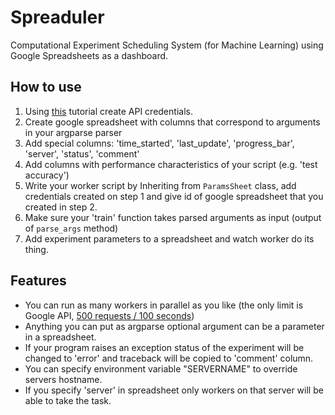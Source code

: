# Spreaduler
Computational Experiment Scheduling System (for Machine Learning) using Google Spreadsheets as a dashboard.

## How to use
 1. Using [this](https://gspread.readthedocs.io/en/latest/oauth2.html) tutorial create API credentials.
 2. Create google spreadsheet with columns that correspond to arguments in your argparse parser
 3. Add special columns: 'time_started', 'last_update', 'progress_bar', 'server', 'status', 'comment'
 4. Add columns with performance characteristics of your script (e.g. 'test accuracy')
 5. Write your worker script by Inheriting from `ParamsSheet` class, add credentials created on step 1 and give id of google spreadsheet that you created in step 2.
 6. Make sure your 'train' function takes parsed arguments as input (output of `parse_args` method)
 7. Add experiment parameters to a spreadsheet and watch worker do its thing.
 
## Features

 * You can run as many workers in parallel as you like (the only limit is Google API, [500 requests / 100 seconds](https://developers.google.com/sheets/api/limits))
 * Anything you can put as argparse optional argument can be a parameter in a spreadsheet.
 * If your program raises an exception status of the experiment will be changed to 'error' and traceback will be copied to 'comment' column.
 * You can specify environment variable "SERVERNAME" to override servers hostname.
 * If you specify 'server' in spreadsheet only workers on that server will be able to take the task.
